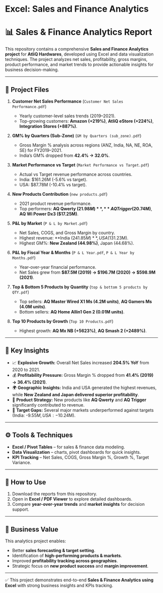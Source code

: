 # Excel: Sales and Finance Analytics


# 📊 Sales & Finance Analytics Report  

This repository contains a comprehensive **Sales and Finance Analytics project** for **AtliQ Hardwares**, developed using Excel and data visualization techniques. The project analyzes net sales, profitability, gross margins, product performance, and market trends to provide actionable insights for business decision-making.  

---

## 📂 Project Files  

1. **Customer Net Sales Performance** (`Customer Net Sales Performance.pdf`)  
   - Yearly customer-level sales trends (2019–2021).  
   - Top-growing customers: **Amazon (+219%)**, **AtliQ eStore (+224%)**, **Integration Stores (+887%)**.  

2. **GM% by Quarters (Sub-Zone)** (`GM by Quarters (sub_zone).pdf`)  
   - Gross Margin % analysis across regions (ANZ, India, NA, NE, ROA, SE) for FY2019–2021.  
   - India’s GM% dropped from **42.4% → 32.0%**.  

3. **Market Performance vs Target** (`Market Performance vs Target.pdf`)  
   - Actual vs Target revenue performance across countries.  
   - India: $161.26M (-5.6% vs target).  
   - USA: $87.78M (-10.4% vs target).  

4. **New Products Contribution** (`new products.pdf`)  
   - 2021 product revenue performance.  
   - Top performers: **AQ Qwerty ($21.98M)**, **AQ Trigger ($20.74M)**, **AQ Wi Power Dx3 ($17.25M)**.  

5. **P&L by Market** (`P & L by Market.pdf`)  
   - Net Sales, COGS, and Gross Margin by country.  
   - Highest revenue: **India ($241.85M)**, USA ($131.23M).  
   - Highest GM%: **New Zealand (44.98%)**, Japan (44.68%).  

6. **P&L by Fiscal Year & Months** (`P & L Year.pdf`, `P & L Year by Months.pdf`)  
   - Year-over-year financial performance.  
   - Net Sales grew from **$87.5M (2019) → $196.7M (2020) → $598.9M (2021)**.  

7. **Top & Bottom 5 Products by Quantity** (`top & bottom 5 products by QTY.pdf`)  
   - Top sellers: **AQ Master Wired X1 Ms (4.2M units)**, **AQ Gamers Ms (4.0M units)**.  
   - Bottom sellers: **AQ Home Allin1 Gen 2 (0.01M units)**.  

8. **Top 10 Products by Growth** (`Top 10 Products.pdf`)  
   - Highest growth: **AQ Mx NB (+5623%)**, **AQ Smash 2 (+2489%)**.  

---

## 🔑 Key Insights  

- 📈 **Explosive Growth:** Overall Net Sales increased **204.5% YoY** from 2020 to 2021.  
- 💰 **Profitability Pressure:** Gross Margin % dropped from **41.4% (2019) → 36.4% (2021)**.  
- 🌍 **Geographic Insights:** India and USA generated the highest revenues, while **New Zealand and Japan delivered superior profitability**.  
- 🛒 **Product Strategy:** New products like **AQ Qwerty** and **AQ Trigger** significantly contributed to revenue.  
- 🎯 **Target Gaps:** Several major markets underperformed against targets (India: -$9.55M, USA: -$10.24M).  

---

## ⚙️ Tools & Techniques  

- **Excel / Pivot Tables** – for sales & finance data modeling.  
- **Data Visualization** – charts, pivot dashboards for quick insights.  
- **KPI Tracking** – Net Sales, COGS, Gross Margin %, Growth %, Target Variance.  

---

## 🚀 How to Use  

1. Download the reports from this repository.  
2. Open in **Excel / PDF Viewer** to explore detailed dashboards.  
3. Compare **year-over-year trends** and **market insights** for decision support.  

---

## 📌 Business Value  

This analytics project enables:  
- Better **sales forecasting & target setting**.  
- Identification of **high-performing products & markets**.  
- Improved **profitability tracking across geographies**.  
- Strategic focus on **new product success** and **margin improvement**.  

---

✅ This project demonstrates end-to-end **Sales & Finance Analytics using Excel** with strong business insights and KPIs tracking.  
